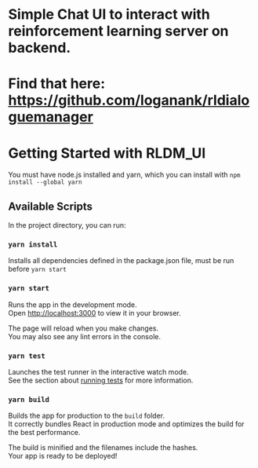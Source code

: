 # Simple Chat UI to interact with reinforcement learning server on backend.
# Find that here: https://github.com/loganank/rldialoguemanager

# Getting Started with RLDM_UI

You must have node.js installed and yarn, which you can install with `npm install --global yarn`

## Available Scripts

In the project directory, you can run:

### `yarn install`

Installs all dependencies defined in the package.json file, must be run before `yarn start`

### `yarn start`

Runs the app in the development mode.\
Open [http://localhost:3000](http://localhost:3000) to view it in your browser.

The page will reload when you make changes.\
You may also see any lint errors in the console.

### `yarn test`

Launches the test runner in the interactive watch mode.\
See the section about [running tests](https://facebook.github.io/create-react-app/docs/running-tests) for more information.

### `yarn build`

Builds the app for production to the `build` folder.\
It correctly bundles React in production mode and optimizes the build for the best performance.

The build is minified and the filenames include the hashes.\
Your app is ready to be deployed!

